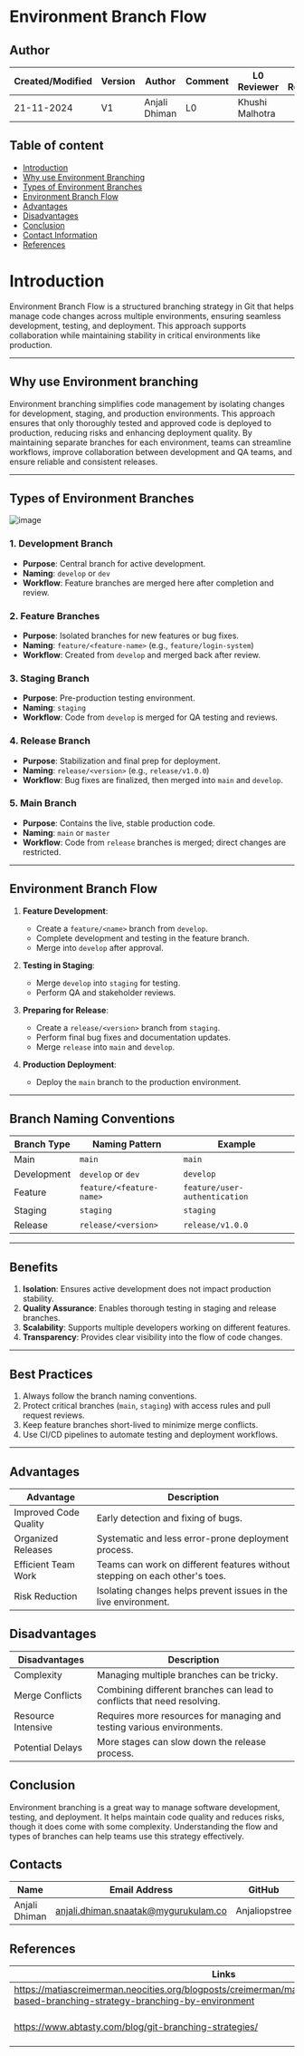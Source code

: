 # Environment Branch Flow

## Author

| Created/Modified | Version | Author               | Comment         | L0 Reviewer      |L1 Reviewer | L2 Reviewer |
|-------------------|---------|----------------------|-----------------|------------------|------------------|------------------|
| 21-11-2024        | V1     | Anjali Dhiman | L0    |  Khushi Malhotra |    |    |

## Table of content 
- [Introduction](#introduction)
- [Why use Environment Branching](#why-use-environment-branching)
- [Types of Environment Branches](#types-of-environment-branches)
- [Environment Branch Flow](#environment-branch-flow)
- [Advantages](#advantages)
- [Disadvantages](#disadvantages)
- [Conclusion](#conclusion)
- [Contact Information ](#contact-information )
- [References](#references)


# Introduction

Environment Branch Flow is a structured branching strategy in Git that helps manage code changes across multiple environments, ensuring seamless development, testing, and deployment. This approach supports collaboration while maintaining stability in critical environments like production.

---

## Why use Environment branching

Environment branching simplifies code management by isolating changes for development, staging, and production environments. This approach ensures that only thoroughly tested and approved code is deployed to production, reducing risks and enhancing deployment quality. By maintaining separate branches for each environment, teams can streamline workflows, improve collaboration between development and QA teams, and ensure reliable and consistent releases.

---


## Types of Environment Branches
![image](https://github.com/user-attachments/assets/f8290664-d580-4945-a2c1-87ab006d86f1)

### 1. Development Branch
- **Purpose**: Central branch for active development.
- **Naming**: `develop` or `dev`
- **Workflow**: Feature branches are merged here after completion and review.

### 2. Feature Branches
- **Purpose**: Isolated branches for new features or bug fixes.
- **Naming**: `feature/<feature-name>` (e.g., `feature/login-system`)
- **Workflow**: Created from `develop` and merged back after review.

### 3. Staging Branch
- **Purpose**: Pre-production testing environment.
- **Naming**: `staging`
- **Workflow**: Code from `develop` is merged for QA testing and reviews.

### 4. Release Branch
- **Purpose**: Stabilization and final prep for deployment.
- **Naming**: `release/<version>` (e.g., `release/v1.0.0`)
- **Workflow**: Bug fixes are finalized, then merged into `main` and `develop`.

### 5. Main Branch
- **Purpose**: Contains the live, stable production code.
- **Naming**: `main` or `master`
- **Workflow**: Code from `release` branches is merged; direct changes are restricted.
---

## Environment Branch Flow

1. **Feature Development**:
   - Create a `feature/<name>` branch from `develop`.
   - Complete development and testing in the feature branch.
   - Merge into `develop` after approval.

2. **Testing in Staging**:
   - Merge `develop` into `staging` for testing.
   - Perform QA and stakeholder reviews.

3. **Preparing for Release**:
   - Create a `release/<version>` branch from `staging`.
   - Perform final bug fixes and documentation updates.
   - Merge `release` into `main` and `develop`.

4. **Production Deployment**:
   - Deploy the `main` branch to the production environment.

---

## Branch Naming Conventions

| **Branch Type**  | **Naming Pattern**            | **Example**                    |
|-------------------|-------------------------------|---------------------------------|
| Main              | `main`                       | `main`                         |
| Development       | `develop` or `dev`           | `develop`                      |
| Feature           | `feature/<feature-name>`     | `feature/user-authentication`  |
| Staging           | `staging`                    | `staging`                      |
| Release           | `release/<version>`          | `release/v1.0.0`               |

---

## Benefits

1. **Isolation**: Ensures active development does not impact production stability.
2. **Quality Assurance**: Enables thorough testing in staging and release branches.
3. **Scalability**: Supports multiple developers working on different features.
4. **Transparency**: Provides clear visibility into the flow of code changes.

---

## Best Practices

1. Always follow the branch naming conventions.
2. Protect critical branches (`main`, `staging`) with access rules and pull request reviews.
3. Keep feature branches short-lived to minimize merge conflicts.
4. Use CI/CD pipelines to automate testing and deployment workflows.

---

## Advantages
|Advantage|Description|
|---------|-----------|
|Improved Code Quality|Early detection and fixing of bugs.|
|Organized Releases| Systematic and less error-prone deployment process.|
|Efficient Team Work|Teams can work on different features without stepping on each other's toes.|
|Risk Reduction| Isolating changes helps prevent issues in the live environment.|

## Disadvantages
|Disadvantages|Description|
|-------------|-----------|
|Complexity| Managing multiple branches can be tricky.|
|Merge Conflicts|Combining different branches can lead to conflicts that need resolving.|
|Resource Intensive|Requires more resources for managing and testing various environments.|
|Potential Delays|More stages can slow down the release process.|

## Conclusion
Environment branching is a great way to manage software development, testing, and deployment. It helps maintain code quality and reduces risks, though it does come with some complexity. Understanding the flow and types of branches can help teams use this strategy effectively.

## Contacts

| Name| Email Address      | GitHub | URL |
|-----|--------------------------|----------|---------|
| Anjali Dhiman | anjali.dhiman.snaatak@mygurukulam.co |  Anjaliopstree  |  https://github.com/Anjaliopstree  |

## References 
|Links|Description|
|------|-----------|
| https://matiascreimerman.neocities.org/blogposts/creimerman/matias/methodology/environment-based-branching-strategy-branching-by-environment| Environment Branch Flow|
| https://www.abtasty.com/blog/git-branching-strategies/ | Different Branching Strategy|

